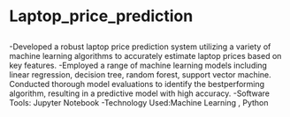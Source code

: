 # Laptop_price_prediction
##
-Developed a robust laptop price prediction system utilizing a variety of machine learning algorithms to accurately estimate laptop prices based on key features.
-Employed a range of machine learning models including linear regression, decision tree, random forest, support vector machine. Conducted thorough model evaluations to identify the bestperforming algorithm, resulting in a predictive model with high accuracy.
-Software Tools: Jupyter Notebook
-Technology Used:Machine Learning , Python
